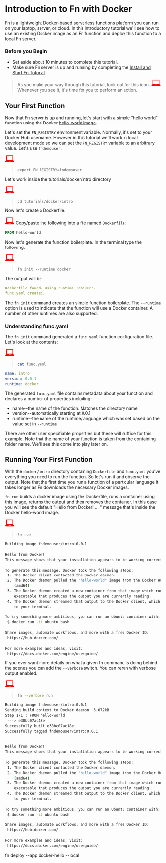 # Introduction to Fn with Docker
Fn is a lightweight Docker-based serverless functions platform you can run on
your laptop, server, or cloud.  In this introductory tutorial we'll see how to
use an existing Docker image as an Fn function and deploy this function to a local
Fn server. 

### Before you Begin
* Set aside about 10 minutes to complete this tutorial.
* Make sure Fn server is up and running by completing the [Install and Start Fn Tutorial](../../install/README.md).

> As you make your way through this tutorial, look out for this icon.
![](../../images/userinput.png) Whenever you see it, it's time for you to
perform an action.

## Your First Function
Now that Fn server is up and running, let's start with a simple "hello world" function 
using the Docker [hello-world image](https://hub.docker.com/_/hello-world/).

Let's set the `FN_REGISTRY` environment variable. Normally, it's set to your Docker Hub username.
However in this tutorial we'll work in local development mode so we can set
the `FN_REGISTRY` variable to an arbitrary value. Let's use `fndemouser`.

![user input](../../images/userinput.png)
>```
> export FN_REGISTRY=fndemouser
>```

Let's work inside the tutorials/docker/intro directory

![user input](../../images/userinput.png)
>```
> cd tutorials/docker/intro
>```

Now let's create a Dockerfile. 

![](../../images/userinput.png) Copy/paste the following into a file named `Dockerfile`:

```dockerfile
FROM hello-world
```

Now let's generate the function boilerplate. In the terminal type the following.

![user input](../../images/userinput.png)
>```
> fn init --runtime docker
>```

The output will be

```yaml
Dockerfile found. Using runtime 'docker'.
func.yaml created.
```

The `fn init` command creates an simple function boilerplate. The `--runtime` 
option is used to indicate that the function will use a Docker container. 
A number of other runtimes are also supported.

### Understanding func.yaml

The `fn init` command generated a `func.yaml` function configuration file. 
Let's look at the contents:

![user input](images/userinput.png)
>```sh
> cat func.yaml
>```

```yaml
name: intro
version: 0.0.1
runtime: docker
```

The generated `func.yaml` file contains metadata about your function and
declares a number of properties including:

* name--the name of the function. Matches the directory name
* version--automatically starting at 0.0.1
* runtime--the name of the runtime/language which was set based on the value set
in `--runtime`

There are other user specifiable properties but these will suffice for
this example.  Note that the name of your function is taken from the containing
folder name.  We'll see this come into play later on.

## Running Your First Function

With the `docker/intro` directory containing `Dockerfile` and `func.yaml` you've
everything you need to run the function.  So let's run it and observe the output. 
Note that the first time you run a function of a particular language it takes longer
as Fn downloads the necessary Docker images.

`fn run` builds a docker image using the Dockerfile, runs a container using this image, 
returns the output and then removes the container. In this case you will see the default
"Hello from Docker! ... " message that's inside the Docker hello-world image.

![user input](images/userinput.png)
>```sh
> fn run
>```

```sh
Building image fndemouser/intro:0.0.1 

Hello from Docker!
This message shows that your installation appears to be working correctly.

To generate this message, Docker took the following steps:
 1. The Docker client contacted the Docker daemon.
 2. The Docker daemon pulled the "hello-world" image from the Docker Hub.
    (amd64)
 3. The Docker daemon created a new container from that image which runs the
    executable that produces the output you are currently reading.
 4. The Docker daemon streamed that output to the Docker client, which sent it
    to your terminal.

To try something more ambitious, you can run an Ubuntu container with:
 $ docker run -it ubuntu bash

Share images, automate workflows, and more with a free Docker ID:
 https://hub.docker.com/

For more examples and ideas, visit:
 https://docs.docker.com/engine/userguide/

```

If you ever want more details on what a given fn command is doing behind the
scenes you can add the `--verbose` switch. You can rerun with verbose output
enabled.

![user input](images/userinput.png)
>```sh
> fn --verbose run
>```

```sh
Building image fndemouser/intro:0.0.1 
Sending build context to Docker daemon  3.072kB
Step 1/1 : FROM hello-world
 ---> e38bc07ac18e
Successfully built e38bc07ac18e
Successfully tagged fndemouser/intro:0.0.1


Hello from Docker!
This message shows that your installation appears to be working correctly.

To generate this message, Docker took the following steps:
 1. The Docker client contacted the Docker daemon.
 2. The Docker daemon pulled the "hello-world" image from the Docker Hub.
    (amd64)
 3. The Docker daemon created a new container from that image which runs the
    executable that produces the output you are currently reading.
 4. The Docker daemon streamed that output to the Docker client, which sent it
    to your terminal.

To try something more ambitious, you can run an Ubuntu container with:
 $ docker run -it ubuntu bash

Share images, automate workflows, and more with a free Docker ID:
 https://hub.docker.com/

For more examples and ideas, visit:
 https://docs.docker.com/engine/userguide/
```


fn deploy --app docker-hello --local


